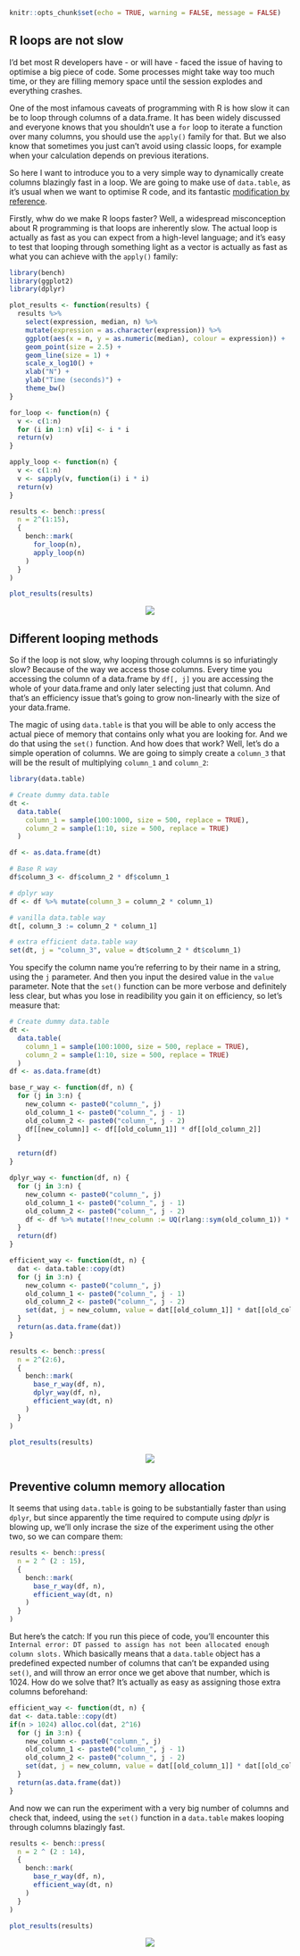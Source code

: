 ``` r
knitr::opts_chunk$set(echo = TRUE, warning = FALSE, message = FALSE)
```

R loops are not slow
--------------------

I’d bet most R developers have - or will have - faced the issue of
having to optimise a big piece of code. Some processes might take way
too much time, or they are filling memory space until the session
explodes and everything crashes.

One of the most infamous caveats of programming with R is how slow it
can be to loop through columns of a data.frame. It has been widely
discussed and everyone knows that you shouldn’t use a `for` loop to
iterate a function over many columns, you should use the `apply()`
family for that. But we also know that sometimes you just can’t avoid
using classic loops, for example when your calculation depends on
previous iterations.

So here I want to introduce you to a very simple way to dynamically
create columns blazingly fast in a loop. We are going to make use of
`data.table`, as it’s usual when we want to optimise R code, and its
fantastic [modification by
reference](https://cran.r-project.org/web/packages/data.table/vignettes/datatable-reference-semantics.html).

Firstly, whw do we make R loops faster? Well, a widespread misconception
about R programming is that loops are inherently slow. The actual loop
is actually as fast as you can expect from a high-level language; and
it’s easy to test that looping through something light as a vector is
actually as fast as what you can achieve with the `apply()` family:

``` r
library(bench)
library(ggplot2)
library(dplyr)

plot_results <- function(results) {
  results %>%
    select(expression, median, n) %>%
    mutate(expression = as.character(expression)) %>%
    ggplot(aes(x = n, y = as.numeric(median), colour = expression)) +
    geom_point(size = 2.5) +
    geom_line(size = 1) +
    scale_x_log10() +
    xlab("N") +
    ylab("Time (seconds)") +
    theme_bw()
}

for_loop <- function(n) {
  v <- c(1:n)
  for (i in 1:n) v[i] <- i * i
  return(v)
}

apply_loop <- function(n) {
  v <- c(1:n)
  v <- sapply(v, function(i) i * i)
  return(v)
}

results <- bench::press(
  n = 2^(1:15),
  {
    bench::mark(
      for_loop(n),
      apply_loop(n)
    )
  }
)

plot_results(results)
```

<center><img src="https://raw.githubusercontent.com/aljrico/blog/master/_posts/efficient_looping_files/figure-markdown_github/unnamed-chunk-1-1.png"></center>

Different looping methods
-------------------------

So if the loop is not slow, why looping through columns is so
infuriatingly slow? Because of the way we access those columns. Every
time you accessing the column of a data.frame by `df[, j]` you are
accessing the whole of your data.frame and only later selecting just
that column. And that’s an efficiency issue that’s going to grow
non-linearly with the size of your data.frame.

The magic of using `data.table` is that you will be able to only access
the actual piece of memory that contains only what you are looking for.
And we do that using the `set()` function. And how does that work? Well,
let’s do a simple operation of columns. We are going to simply create a
`column_3` that will be the result of multiplying `column_1` and
`column_2`:

``` r
library(data.table)

# Create dummy data.table
dt <-
  data.table(
    column_1 = sample(100:1000, size = 500, replace = TRUE),
    column_2 = sample(1:10, size = 500, replace = TRUE)
  )

df <- as.data.frame(dt)

# Base R way
df$column_3 <- df$column_2 * df$column_1

# dplyr way
df <- df %>% mutate(column_3 = column_2 * column_1)

# vanilla data.table way
dt[, column_3 := column_2 * column_1]

# extra efficient data.table way
set(dt, j = "column_3", value = dt$column_2 * dt$column_1)
```

You specify the column name you’re referring to by their name in a
string, using the `j` parameter. And then you input the desired value in
the `value` parameter. Note that the `set()` function can be more
verbose and definitely less clear, but whas you lose in readibility you
gain it on efficiency, so let’s measure that:

``` r
# Create dummy data.table
dt <-
  data.table(
    column_1 = sample(100:1000, size = 500, replace = TRUE),
    column_2 = sample(1:10, size = 500, replace = TRUE)
  )
df <- as.data.frame(dt)

base_r_way <- function(df, n) {
  for (j in 3:n) {
    new_column <- paste0("column_", j)
    old_column_1 <- paste0("column_", j - 1)
    old_column_2 <- paste0("column_", j - 2)
    df[[new_column]] <- df[[old_column_1]] * df[[old_column_2]]
  }

  return(df)
}

dplyr_way <- function(df, n) {
  for (j in 3:n) {
    new_column <- paste0("column_", j)
    old_column_1 <- paste0("column_", j - 1)
    old_column_2 <- paste0("column_", j - 2)
    df <- df %>% mutate(!!new_column := UQ(rlang::sym(old_column_1)) * UQ(rlang::sym(old_column_2)))
  }
  return(df)
}

efficient_way <- function(dt, n) {
  dat <- data.table::copy(dt)
  for (j in 3:n) {
    new_column <- paste0("column_", j)
    old_column_1 <- paste0("column_", j - 1)
    old_column_2 <- paste0("column_", j - 2)
    set(dat, j = new_column, value = dat[[old_column_1]] * dat[[old_column_2]])
  }
  return(as.data.frame(dat))
}

results <- bench::press(
  n = 2^(2:6),
  {
    bench::mark(
      base_r_way(df, n),
      dplyr_way(df, n),
      efficient_way(dt, n)
    )
  }
)

plot_results(results)
```

<center><img src="https://raw.githubusercontent.com/aljrico/blog/master/_posts/efficient_looping_files/figure-markdown_github/unnamed-chunk-3-1.png"></center>


Preventive column memory allocation
-----------------------------------

It seems that using `data.table` is going to be substantially faster
than using `dplyr`, but since apparently the time required to compute
using *dplyr* is blowing up, we’ll only incrase the size of the
experiment using the other two, so we can compare them:

``` r
results <- bench::press(
  n = 2 ^ (2 : 15),
  {
    bench::mark(
      base_r_way(df, n),
      efficient_way(dt, n)
    )
  }
)
```

But here’s the catch: If you run this piece of code, you’ll encounter
this
`Internal error: DT passed to assign has not been allocated enough column slots.`
Which basically means that a `data.table` object has a predefined
expected number of columns that can’t be expanded using `set()`, and
will throw an error once we get above that number, which is 1024. How do
we solve that? It’s actually as easy as assigning those extra columns
beforehand:

``` r
efficient_way <- function(dt, n) {
dat <- data.table::copy(dt)
if(n > 1024) alloc.col(dat, 2^16)
  for (j in 3:n) {
    new_column <- paste0("column_", j)
    old_column_1 <- paste0("column_", j - 1)
    old_column_2 <- paste0("column_", j - 2)
    set(dat, j = new_column, value = dat[[old_column_1]] * dat[[old_column_2]])
  }
  return(as.data.frame(dat))
}
```

And now we can run the experiment with a very big number of columns and
check that, indeed, using the `set()` function in a `data.table` makes
looping through columns blazingly fast.

``` r
results <- bench::press(
  n = 2 ^ (2 : 14),
  {
    bench::mark(
      base_r_way(df, n),
      efficient_way(dt, n)
    )
  }
)

plot_results(results)
```

<center><img src="https://raw.githubusercontent.com/aljrico/blog/master/_posts/efficient_looping_files/figure-markdown_github/unnamed-chunk-6-1.png"></center>

